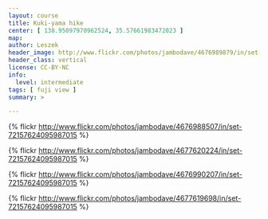 ```yaml
---
layout: course
title: Kuki-yama hike
center: [ 138.95097970962524, 35.57661983472023 ]
map: 
author: Leszek
header_image: http://www.flickr.com/photos/jambodave/4676989879/in/set-72157624095987015
header_class: vertical
license: CC-BY-NC
info:
  level: intermediate
tags: [ fuji view ]
summary: >

---
```

{% flickr http://www.flickr.com/photos/jambodave/4676988507/in/set-72157624095987015 %}

{% flickr http://www.flickr.com/photos/jambodave/4677620224/in/set-72157624095987015 %}

{% flickr http://www.flickr.com/photos/jambodave/4676990207/in/set-72157624095987015 %}

{% flickr http://www.flickr.com/photos/jambodave/4677619698/in/set-72157624095987015 %}